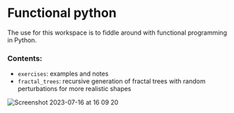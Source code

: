 # Functional python
The use for this workspace is to fiddle around with functional programming in Python.

### Contents:
- `exercises`: examples and notes
- `fractal_trees`: recursive generation of fractal trees with random perturbations for more realistic shapes

![Screenshot 2023-07-16 at 16 09 20](https://github.com/wlamnorman/functional-python/assets/71151811/307f7367-016c-4ca5-838e-dc9a3e4872b3)
